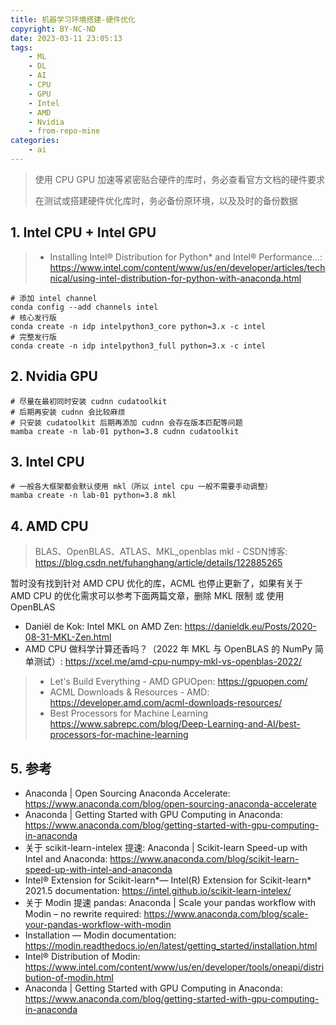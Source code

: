 ```yaml
---
title: 机器学习环境搭建-硬件优化
copyright: BY-NC-ND
date: 2023-03-11 23:05:13
tags:
    - ML
    - DL
    - AI
    - CPU
    - GPU
    - Intel
    - AMD
    - Nvidia
    - from-repo-mine
categories:
    - ai
---
```


> 使用 CPU GPU 加速等紧密贴合硬件的库时，务必查看官方文档的硬件要求
>
> 在测试或搭建硬件优化库时，务必备份原环境，以及及时的备份数据

## 1. Intel CPU + Intel GPU

> - Installing Intel® Distribution for Python* and Intel® Performance...: <https://www.intel.com/content/www/us/en/developer/articles/technical/using-intel-distribution-for-python-with-anaconda.html>

```shell
# 添加 intel channel
conda config --add channels intel
# 核心发行版
conda create -n idp intelpython3_core python=3.x -c intel
# 完整发行版
conda create -n idp intelpython3_full python=3.x -c intel
```

## 2. Nvidia GPU

```shell
# 尽量在最初同时安装 cudnn cudatoolkit
# 后期再安装 cudnn 会比较麻烦
# 只安装 cudatoolkit 后期再添加 cudnn 会存在版本匹配等问题
mamba create -n lab-01 python=3.8 cudnn cudatoolkit
```

## 3. Intel CPU

```SHELL
# 一般各大框架都会默认使用 mkl（所以 intel cpu 一般不需要手动调整）
mamba create -n lab-01 python=3.8 mkl
```

## 4. AMD CPU

> BLAS、OpenBLAS、ATLAS、MKL_openblas mkl - CSDN博客: <https://blog.csdn.net/fuhanghang/article/details/122885265>

暂时没有找到针对 AMD CPU 优化的库，ACML 也停止更新了，如果有关于 AMD CPU 的优化需求可以参考下面两篇文章，删除 MKL 限制 或 使用 OpenBLAS

- Daniël de Kok: Intel MKL on AMD Zen: <https://danieldk.eu/Posts/2020-08-31-MKL-Zen.html>
- AMD CPU 做科学计算还香吗？（2022 年 MKL 与 OpenBLAS 的 NumPy 简单测试）: <https://xcel.me/amd-cpu-numpy-mkl-vs-openblas-2022/>

> - Let's Build Everything - AMD GPUOpen: <https://gpuopen.com/>
> - ACML Downloads & Resources - AMD: <https://developer.amd.com/acml-downloads-resources/>
> - Best Processors for Machine Learning <https://www.sabrepc.com/blog/Deep-Learning-and-AI/best-processors-for-machine-learning>

## 5. 参考

- Anaconda | Open Sourcing Anaconda Accelerate: <https://www.anaconda.com/blog/open-sourcing-anaconda-accelerate>
- Anaconda | Getting Started with GPU Computing in Anaconda: <https://www.anaconda.com/blog/getting-started-with-gpu-computing-in-anaconda>
- 关于 scikit-learn-intelex 提速: Anaconda | Scikit-learn Speed-up with Intel and Anaconda: <https://www.anaconda.com/blog/scikit-learn-speed-up-with-intel-and-anaconda>
- Intel® Extension for Scikit-learn*— Intel(R) Extension for Scikit-learn* 2021.5 documentation: <https://intel.github.io/scikit-learn-intelex/>
- 关于 Modin 提速 pandas: Anaconda | Scale your pandas workflow with Modin – no rewrite required: <https://www.anaconda.com/blog/scale-your-pandas-workflow-with-modin>
- Installation — Modin documentation: <https://modin.readthedocs.io/en/latest/getting_started/installation.html>
- Intel® Distribution of Modin: <https://www.intel.com/content/www/us/en/developer/tools/oneapi/distribution-of-modin.html>
- Anaconda | Getting Started with GPU Computing in Anaconda: <https://www.anaconda.com/blog/getting-started-with-gpu-computing-in-anaconda>

<!--
Copyright © 2023 [cc01cc](https://github.com/cc01cc)

本页面采用 [知识共享署名-非商业性使用 4.0 国际许可协议](http://creativecommons.org/licenses/by-nc/4.0/) 进行许可。

转载请注明原始地址：<https://cc01cc.com/>
-->